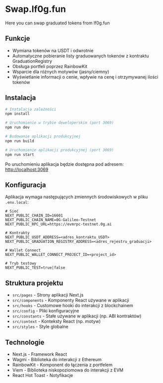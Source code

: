 # Swap.lf0g.fun

Here you can swap graduated tokens from lf0g.fun

## Funkcje

- Wymiana tokenów na USDT i odwrotnie
- Automatyczne pobieranie listy graduowanych tokenów z kontraktu GraduationRegistry
- Obsługa portfeli poprzez RainbowKit
- Wsparcie dla różnych motywów (jasny/ciemny)
- Wyświetlanie informacji o cenie, wpływie na cenę i otrzymywanej ilości tokenów

## Instalacja

```bash
# Instalacja zależności
npm install

# Uruchomienie w trybie deweloperskim (port 3069)
npm run dev

# Budowanie aplikacji produkcyjnej
npm run build

# Uruchomienie aplikacji produkcyjnej (port 3069)
npm run start
```

Po uruchomieniu aplikacja będzie dostępna pod adresem: [http://localhost:3069](http://localhost:3069)

## Konfiguracja

Aplikacja wymaga następujących zmiennych środowiskowych w pliku `.env.local`:

```
# Sieć
NEXT_PUBLIC_CHAIN_ID=16601
NEXT_PUBLIC_CHAIN_NAME=0G-Galileo-Testnet
NEXT_PUBLIC_RPC_URL=https://evmrpc-testnet.0g.ai

# Kontrakty
NEXT_PUBLIC_USDT_ADDRESS=<adres_kontraktu_USDT>
NEXT_PUBLIC_GRADUATION_REGISTRY_ADDRESS=<adres_rejestru_graduacji>

# Wallet Connect
NEXT_PUBLIC_WALLET_CONNECT_PROJECT_ID=<project_id>

# Tryb testowy
NEXT_PUBLIC_TEST=true|false
```

## Struktura projektu

- `src/pages` - Strony aplikacji Next.js
- `src/components` - Komponenty React używane w aplikacji
- `src/hooks` - Customowe hooki do interakcji z blockchainem
- `src/config` - Pliki konfiguracyjne
- `src/constants` - Stałe używane w aplikacji (np. ABI kontraktów)
- `src/context` - Konteksty React (np. motyw)
- `src/styles` - Style globalne

## Technologie

- Next.js - Framework React
- Wagmi - Biblioteka do interakcji z Ethereum
- RainbowKit - Komponent do łączenia z portfelem
- Viem - Biblioteka niskopoziomowa do interakcji z EVM
- React Hot Toast - Notyfikacje 